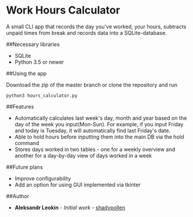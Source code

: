 # Work Hours Calculator

A small CLI app that records the day you've worked, your hours, subtracts unpaid times from break and records data into a SQLite-database.

##Necessary libraries
* SQLite
* Python 3.5 or newer

##Using the app

Download the zip of the master branch or clone the repository and run
```
python3 hours_calculator.py
```

##Features

* Automatically calculates last week's day, month and year based on the day of the week you input(Mon-Sun). For example, if you input Friday and today is Tuesday, it will automatically find last Friday's date.
* Able to hold hours before inputting them into the main DB via the hold command
* Stores days worked in two tables - one for a weekly overview and another for a day-by-day view of days worked in a week

##Future plans

* Improve configurability
* Add an option for using GUI implemented via tkinter

##Author

* **Aleksandr Leokin** - *Initial work* - [shadypollen](https://github.com/shadypollen)
